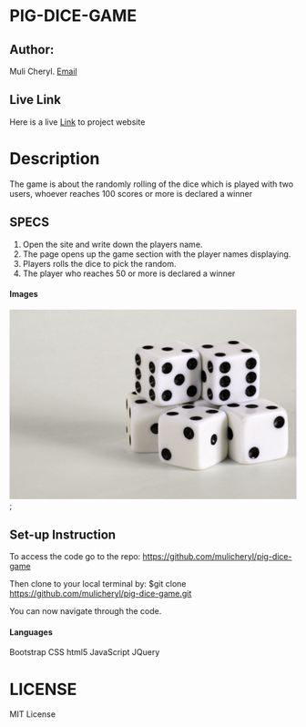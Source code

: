 # PIG-DICE-GAME
 ## Author: 
 
 Muli Cheryl.
 [Email](mintpepper13@yahoo.com)

## Live Link
Here is a live [Link](https://mulicheryl.github.io/pig-dice-game/) to project website


# Description

The game is about the randomly rolling of the dice which is played with two users, whoever reaches 100 scores or more is declared a winner 


## SPECS

1. Open the site and write down the players name. 
2. The page opens up the game section with the player names displaying.
3. Players rolls the dice to pick the random.
4. The player who reaches 50 or more is declared a winner


#### Images

![](images/white.jpg);

## Set-up Instruction

To access the code go to the repo: https://github.com/mulicheryl/pig-dice-game

Then clone to your local terminal by:
$git clone https://github.com/mulicheryl/pig-dice-game.git

You can now navigate through the code.

#### Languages

Bootstrap
CSS
html5
JavaScript
JQuery

# LICENSE

MIT License
